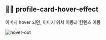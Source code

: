 ##  👩‍🦰 profile-card-hover-effect
이미지 hover 되면, 이미지 위치 이동과 컨텐츠 이동

![hover-out](https://user-images.githubusercontent.com/74355328/136518188-6a8ec8b0-7c59-44a2-8e6b-d8be19e16c8b.png)
